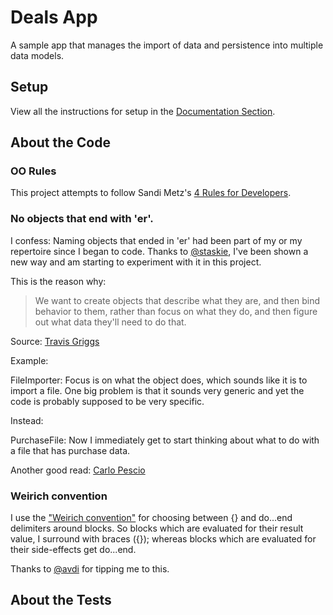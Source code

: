 # Deals App

A sample app that manages the import of data and persistence into multiple data models.

## Setup
View all the instructions for setup in the [Documentation Section](README.rdoc).

## About the Code

### OO Rules

This project attempts to follow Sandi Metz's [4 Rules for Developers](http://robots.thoughtbot.com/post/50655960596/sandi-metz-rules-for-developers).

### No objects that end with 'er'.

I confess: Naming objects that ended in 'er' had been part of my or my repertoire since I began to code. Thanks to [@staskie](http://github.com/staskie), I've been shown a new way and am starting to experiment with it in this project.

This is the reason why:

> We want to create objects that describe what they are, and then bind behavior to them,
> rather than focus on what they do, and then figure out what data they'll need to do that.

Source: [Travis Griggs](http://objology.blogspot.com/2011/09/one-of-best-bits-of-programming-advice.html)

Example:

FileImporter: Focus is on what the object does, which sounds like it is to import a file. One big problem is that it sounds very generic and yet the code is probably supposed to be very specific.

Instead:

PurchaseFile: Now I immediately get to start thinking about what to do with a file that has purchase data.

Another good read: [Carlo Pescio](http://www.carlopescio.com/2011/04/your-coding-conventions-are-hurting-you.html)

### Weirich convention

I use the ["Weirich convention"](http://onestepback.org/index.cgi/Tech/Ruby/BraceVsDoEnd.rdoc) for choosing between {} and do...end delimiters around blocks. So blocks which are evaluated for their result value, I surround with braces ({}); whereas blocks which are evaluated for their side-effects get do...end.

Thanks to [@avdi](http://github.com/avdi) for tipping me to this.

## About the Tests



